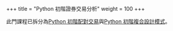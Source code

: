 +++
title = "Python 初階證券交易分析"
weight = 100
+++

此門課程已拆分為[Python 初階配對交易](../ntu-pts-with-python)與[Python 初階複合設計模式](../ntu-oop-with-python)。